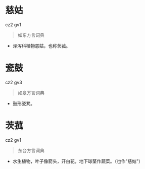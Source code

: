# 慈姑
cz2 gv1
> 如东方言词典
- 泽泻科植物慈姑，也称茨菰。

# 瓷鼓
cz2 gv3
> 如皋方言词典
- 鼓形瓷凳。

# 茨菰
cz2 gv1
> 东台方言词典
- 水生植物，叶子像箭头，开白花，地下球茎作蔬菜。（也作"慈姑"）
